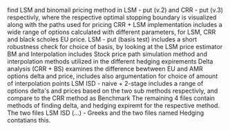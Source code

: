 find LSM and binomail pricing method in LSM - put (v.2) and CRR - put (v.3) respectivly, where the respective optimal stopping boundary is visualized along with the paths used for pricing
CRR + LSM implementation includes a wide range of options calculated with different parameters, for LSM, CRR and black scholes EU price.
LSM - put (basis test) includes a short robustness check for choice of basis, by looking at the LSM price estimator
BM and Interpolation includes Stock price path simulation method and interpolation methods utilized in the different hedging expirements
Delta analysis (CRR + BS) examines the difference bewtween EU and AMR options delta and price, includes also argumentation for choice of amount of interpolation points
LSM ISD - naive + 2-stage includes a range of options delta's and prices based on the two sub methods respectivly, and compare to the CRR method as Benchmark
The remaining 4 files contain methods of finding delta, and hedging expiremt for the respective method. The two files LSM ISD (...) - Greeks and the two files named Hedging contatians this.
